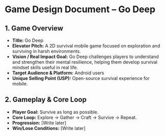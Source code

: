 # Game Design Document – Go Deep

## 1. Game Overview
- **Title:** Go Deep
- **Elevator Pitch:** A 2D survival mobile game focused on exploration and surviving in harsh environments.
- **Vision / Real Impact Goal:** Go Deep challenges players to understand and strengthen their mental resilience, helping them develop survival mindset skills useful in real life.
- **Target Audience & Platform:** Android users
- **Unique Selling Point (USP):** Open-source survival experience for mobile.

## 2. Gameplay & Core Loop
- **Player Goal:** Survive as long as possible.
- **Core Loop:** Explore → Gather → Craft → Survive → Repeat.
- **Progression:** [Write later]
- **Win/Lose Conditions:** [Write later]
